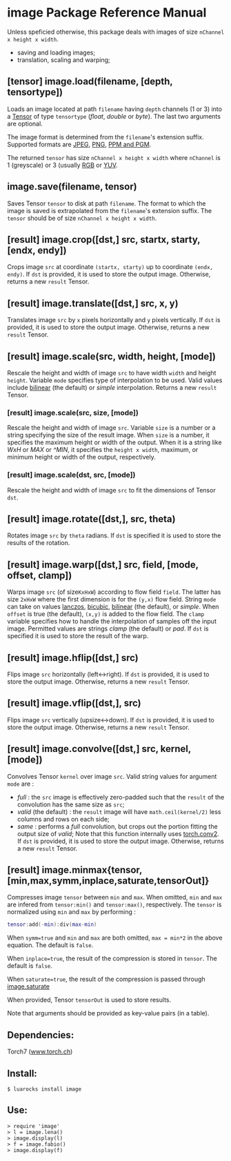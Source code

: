 # image Package Reference Manual #
Unless speficied otherwise, this package deals with images of size 
`nChannel x height x width`.
 * saving and loading images;
 * translation, scaling and warping;
 
## [tensor] image.load(filename, [depth, tensortype]) ##
Loads an image located at path `filename` having `depth` channels (1 or 3)
into a [Tensor](https://github.com/torch/torch7/blob/master/doc/tensor.md#tensor)
of type `tensortype` (*float*, *double* or *byte*). The last two arguments 
are optional.

The image format is determined from the `filename`'s 
extension suffix. Supported formats are 
[JPEG](https://en.wikipedia.org/wiki/JPEG), 
[PNG](https://en.wikipedia.org/wiki/Portable_Network_Graphics), 
[PPM and PGM](https://en.wikipedia.org/wiki/Netpbm_format).
 
The returned `tensor` has size `nChannel x height x width` where `nChannel` is 
1 (greyscale) or 3 (usually [RGB](https://en.wikipedia.org/wiki/RGB_color_model) 
or [YUV](https://en.wikipedia.org/wiki/YUV).

## image.save(filename, tensor) ##
Saves Tensor `tensor` to disk at path `filename`. The format to which 
the image is saved is extrapolated from the `filename`'s extension suffix.
The `tensor` should be of size `nChannel x height x width`.

## [result] image.crop([dst,] src, startx, starty, [endx, endy]) ##
Crops image `src` at coordinate `(startx, starty)` up to coordinate 
`(endx, endy)`. If `dst` is provided, it is used to store the output
image. Otherwise, returns a new `result` Tensor.

## [result] image.translate([dst,] src, x, y) ##
Translates image `src` by `x` pixels horizontally and `y` pixels 
vertically. If `dst` is provided, it is used to store the output
image. Otherwise, returns a new `result` Tensor.

## [result] image.scale(src, width, height, [mode]) ##
Rescale the height and width of image `src` to have 
width `width` and height `height`.  Variable `mode` specifies 
type of interpolation to be used. Valid values include 
[bilinear](https://en.wikipedia.org/wiki/Bilinear_interpolation)
(the default) or *simple* interpolation. Returns a new `result` Tensor.

### [result] image.scale(src, size, [mode]) ###
Rescale the height and width of image `src`. 
Variable `size` is a number or a string specifying the 
size of the result image. When `size` is a number, it specifies the 
maximum height or width of the output. When it is a string like 
*WxH* or *MAX* or *^MIN*, it specifies the `height x width`, maximum, or minimum height or 
width of the output, respectively.

### [result] image.scale(dst, src, [mode]) ###
Rescale the height and width of image `src` to fit the dimensions of 
Tensor `dst`. 

## [result] image.rotate([dst,], src, theta) ##
Rotates image `src` by `theta` radians. 
If `dst` is specified it is used to store the results of the rotation.

## [result] image.warp([dst,] src, field, [mode, offset, clamp]) ##
Warps image `src` (of size`KxHxW`) 
according to flow field `field`. The latter has size `2xHxW` where the 
first dimension is for the `(y,x)` flow field. String `mode` can 
take on values [lanczos](https://en.wikipedia.org/wiki/Lanczos_resampling), 
[bicubic](https://en.wikipedia.org/wiki/Bicubic_interpolation),
[bilinear](https://en.wikipedia.org/wiki/Bilinear_interpolation) (the default), 
or *simple*. When `offset` is true (the default), `(x,y)` is added to the flow field.
The `clamp` variable specifies how to handle the interpolation of samples off the input image.
Permitted values are strings *clamp* (the default) or *pad*. 
If `dst` is specified it is used to store the result of the warp.

## [result] image.hflip([dst,] src) ##
Flips image `src` horizontally (left<->right). If `dst` is provided, it is used to
store the output image. Otherwise, returns a new `result` Tensor.

## [result] image.vflip([dst,], src) ##
Flips image `src` vertically (upsize<->down). If `dst` is provided, it is used to
store the output image. Otherwise, returns a new `result` Tensor.

## [result] image.convolve([dst,] src, kernel, [mode]) ##
Convolves Tensor `kernel` over image `src`. Valid string values for argument 
`mode` are :
 * *full* : the `src` image is effectively zero-padded such that the `result` of the convolution has the same size as `src`;
 * *valid* (the default) : the `result` image will have `math.ceil(kernel/2)` less columns and rows on each side;
 * *same* : performs a *full* convolution, but crops out the portion fitting the output size of *valid*;
Note that this function internally uses 
[torch.conv2](https://github.com/torch/torch7/blob/master/doc/maths.md#torch.conv.dok).
If `dst` is provided, it is used to store the output image. 
Otherwise, returns a new `result` Tensor.

## [result] image.minmax{tensor,[min,max,symm,inplace,saturate,tensorOut]} ##
Compresses image `tensor` between `min` and `max`. 
When omitted, `min` and `max` are infered from 
`tensor:min()` and `tensor:max()`, respectively.
The `tensor` is normalized using `min` and `max` by performing :
```lua
tensor:add(-min):div(max-min)
```
When `symm=true` and `min` and `max` are both omitted, 
`max = min*2` in the above equation. The default is `false`.

When `inplace=true`, the result of the compression is stored in `tensor`. 
The default is `false`.

When `saturate=true`, the result of the compression is passed through
[image.saturate](#image.saturate)

When provided, Tensor `tensorOut` is used to store results.

Note that arguments should be provided as key-value pairs (in a table).

## Dependencies:
Torch7 (www.torch.ch)

## Install:
```
$ luarocks install image
```

## Use:
```
> require 'image'
> l = image.lena()
> image.display(l)
> f = image.fabio()
> image.display(f)
```
